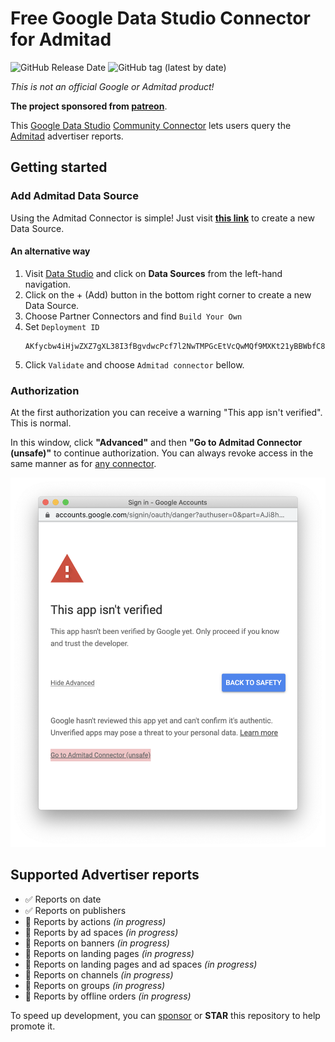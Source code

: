 # Free Google Data Studio Connector for Admitad
![GitHub Release Date](https://img.shields.io/github/release-date/cawa-93/admitad-data-studio-connector?label=last%20update) ![GitHub tag (latest by date)](https://img.shields.io/github/v/tag/cawa-93/admitad-data-studio-connector?label=last%20version)

*This is not an official Google or Admitad product!*

**The project sponsored from [patreon]**.


This [Google Data Studio](https://datastudio.google.com) [Community
Connector](https://developers.google.com/datastudio/connector) lets users query
the [Admitad](https://admitad.com/) advertiser reports.

## Getting started

### Add Admitad Data Source

Using the Admitad Connector is simple! Just visit **[this link](https://datastudio.google.com/datasources/create?connectorId=AKfycbw4iHjwZXZ7gXL38I3fBgvdwcPcf7l2NwTMPGcEtVcQwMQf9MXKt21yBBWbfC8vKKQXnQ)** to create a new Data Source.

#### An alternative way
1. Visit [Data Studio](https://datastudio.google.com/) and click on **Data Sources** from the left-hand navigation.
1. Click on the + (Add) button in the bottom right corner to create a new Data Source.
1. Choose Partner Connectors and find `Build Your Own`
1. Set `Deployment ID`
    ```
    AKfycbw4iHjwZXZ7gXL38I3fBgvdwcPcf7l2NwTMPGcEtVcQwMQf9MXKt21yBBWbfC8vKKQXnQ
    ```
1. Click `Validate` and choose `Admitad connector` bellow.

### Authorization
At the first authorization you can receive a warning "This app isn't verified". This is normal.

In this window, click **"Advanced"** and then **"Go to Admitad Connector (unsafe)"** to continue authorization. You can always revoke access in the same manner as for [any connector](https://support.google.com/datastudio/answer/9053467).

![](authorization-srceenshot.png)

## Supported Advertiser reports

- ✅ Reports on date
- ✅ Reports on publishers
- 🚧 Reports by actions *(in progress)*
- 🚧 Reports by ad spaces *(in progress)*
- 🚧 Reports on banners *(in progress)*
- 🚧 Reports on landing pages *(in progress)*
- 🚧 Reports on landing pages and ad spaces *(in progress)*
- 🚧 Reports on channels *(in progress)*
- 🚧 Reports on groups *(in progress)*
- 🚧 Reports by offline orders *(in progress)*



To speed up development, you can [sponsor][patreon] or **STAR** this repository to help promote it.


[patreon]: https://www.patreon.com/Kozack
